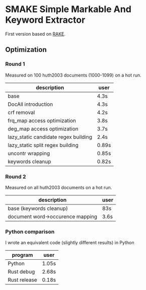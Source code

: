 # SMAKE Simple Markable And Keyword Extractor

First version based on [RAKE](https://catalogimages.wiley.com/images/db/pdf/9780470749821.excerpt.pdf).

## Optimization

### Round 1

Measured on 100 huth2003 documents (1000-1099) on a hot run.

|description|user|
|-|-|
|base|4.3s|
|DocAll introduction|4.3s|
|crf removal|4.2s|
|frq_map access optimization|3.8s|
|deg_map access optimization|3.7s|
|lazy_static candidate regex building|2.4s|
|lazy_static split regex building|0.89s|
|uncontr wrapping|0.85s|
|keywords cleanup|0.82s|


### Round 2

Measured on all huth2003 documents on a hot run.

|description|user|
|-|-|
|base (keywords cleanup)|83s|
|document word->occurence mapping|3.6s|

### Python comparison

I wrote an equivalent code (slightly different results) in Python

|program|user|
|-|-|
|Python|1.05s|
|Rust debug|2.68s|
|Rust release|0.18s|